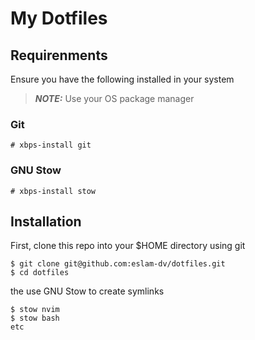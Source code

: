 # My Dotfiles

## Requirenments

Ensure you have the following installed in your system

> **_NOTE:_**
> Use your OS package manager

### Git

```
# xbps-install git
```

### GNU Stow

```
# xbps-install stow
```

## Installation

First, clone this repo into your $HOME directory using git

```
$ git clone git@github.com:eslam-dv/dotfiles.git 
$ cd dotfiles
```

the use GNU Stow to create symlinks

```
$ stow nvim
$ stow bash
etc
```
